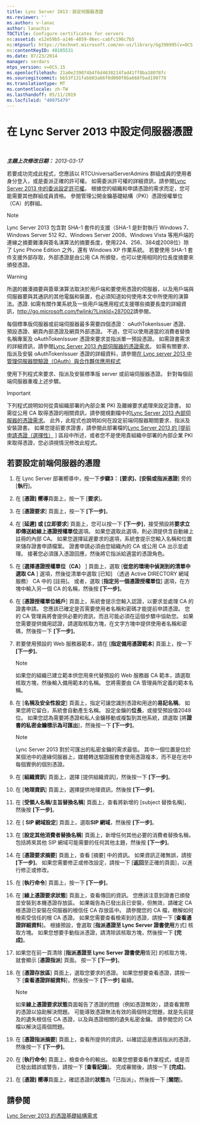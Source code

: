 ```yaml
---
title: Lync Server 2013：設定伺服器憑證
ms.reviewer: ''
ms.author: v-lanac
author: lanachin
TOCTitle: Configure certificates for servers
ms:assetid: e12e59b5-a146-4859-86ec-cabfc198c7b5
ms:mtpsurl: https://technet.microsoft.com/en-us/library/Gg398995(v=OCS.15)
ms:contentKeyID: 48185531
ms.date: 07/23/2014
manager: serdars
mtps_version: v=OCS.15
ms.openlocfilehash: 21a0e239074b4f6d4638214fad41ff8ba18078fc
ms.sourcegitcommit: bb53f131fabb03a66f0d000f8ba668fbad190778
ms.translationtype: MT
ms.contentlocale: zh-TW
ms.lasthandoff: 05/11/2019
ms.locfileid: "40975479"
---
```

<div data-xmlns="http://www.w3.org/1999/xhtml">

<div class="topic" data-xmlns="http://www.w3.org/1999/xhtml" data-msxsl="urn:schemas-microsoft-com:xslt" data-cs="http://msdn.microsoft.com/en-us/">

<div data-asp="http://msdn2.microsoft.com/asp">

# <a name="configure-certificates-for-servers-in-lync-server-2013"></a>在 Lync Server 2013 中設定伺服器憑證

</div>

<div id="mainSection">

<div id="mainBody">

<span> </span>

_**主題上次修改日期：** 2013-03-17_

若要成功完成此程式，您應該以 RTCUniversalServerAdmins 群組成員的使用者身分登入，或是委派正確的許可權。 如需委派許可權的詳細資訊，請參閱[Lync Server 2013 中的委派設定許可權](lync-server-2013-delegate-setup-permissions.md)。 根據您的組織和申請憑證的需求而定，您可能需要其他群組成員資格。 參閱管理公開金鑰基礎結構（PKI）憑證授權單位（CA）的群組。

<div>


> [!NOTE]  
> Lync Server 2013 包含對 SHA-1 套件的支援（SHA-1 是針對執行 Windows 7、Windows Server 512 R2、Windows Server 2008、Windows Vista 等用戶端的連線之摘要雜湊與簽名演算法的摘要長度，使用224、256、384或2008位）除了 Lync Phone Edition 之外，還有 Windows XP 作業系統。 若要使用 SHA-1 套件支援外部存取，外部憑證是由公用 CA 所頒發，也可以使用相同的位長度摘要來頒發憑證。



</div>

<div>


> [!WARNING]  
> 所選的雜湊摘要與簽章演算法取決於用戶端和要使用憑證的伺服器，以及用戶端與伺服器要與其通訊的其他電腦和裝置，也必須知道如何使用本文中所使用的演算法。憑證. 如需有關作業系統及一些用戶端應用程式支援哪些摘要長度的詳細資訊，<A href="http://go.microsoft.com/fwlink/?linkid=287002">http://go.microsoft.com/fwlink/?LinkId=287002</A>請參閱。



</div>

每個標準版伺服器或前端伺服器最多需要四個憑證： oAuthTokenIssuer 憑證、預設憑證、網頁內部憑證及網頁外部憑證。 不過，您可以使用適當的消費者替換名稱專案及 oAuthTokenIssuer 憑證來要求並指派單一預設憑證。 如需證書需求的詳細資訊，請參閱[Lync Server 2013 內部伺服器的憑證需求](lync-server-2013-certificate-requirements-for-internal-servers.md)。 如需有關要求、指派及安裝 oAuthTokenIssuer 憑證的詳細資料，請參閱[在 Lync server 2013 中管理伺服器間驗證（OAuth）與合作夥伴應用程式](lync-server-2013-managing-server-to-server-authentication-oauth-and-partner-applications.md)

使用下列程式來要求、指派及安裝標準版 server 或前端伺服器憑證。 針對每個前端伺服器重複上述步驟。

<div>


> [!IMPORTANT]  
> 下列程式說明如何從貴組織部署的內部企業 PKI 及離線要求處理來設定證書。 如需從公用 CA 取得憑證的相關資訊，請參閱規劃檔中的<A href="lync-server-2013-certificate-requirements-for-internal-servers.md">Lync Server 2013 內部伺服器的憑證需求</A>。 此外，此程式也說明如何在設定前端伺服器期間要求、指派及安裝證書。 如果您提前要求證書，請參閱此部署檔的<A href="lync-server-2013-request-certificates-in-advance-optional.md">Lync Server 2013 的 [提前申請憑證（選擇性）</A> ] 區段中所述，或者您不是使用貴組織中部署的內部企業 PKI 來取得憑證，您必須視情況修改此程式。



</div>

<div>

## <a name="to-configure-certificates-for-a-front-end-server"></a>若要設定前端伺服器的憑證

1.  在 Lync Server 部署嚮導中，按一下**步驟3： [要求]、[安裝或指派憑證**] 旁的 [**執行**]。

2.  在 [**憑證] 嚮導**頁面上，按一下 [**要求**]。

3.  在 [**憑證要求**] 頁面上，按一下 **[下一步]**。

4.  在 [**延遲] 或 [立即要求**] 頁面上，您可以按一下 **[下一步]**，接受預設將**要求立即傳送給線上憑證授權單位**選項。 如果您選取此選項，則必須提供含自動線上註冊的內部 CA。 如果您選擇延遲要求的選項，系統會提示您輸入名稱和位置來儲存證書申請檔案。 證書申請必須由您組織內的 CA 或公用 CA 出示並處理。 接著您必須匯入憑證回應，然後將它指派給適當的憑證角色。

5.  在 [**選擇憑證授權單位（CA）** ] 頁面上，選取 [**從您的環境中偵測到的清單中選取 CA** ] 選項，然後從清單中選取 [已知] （透過 Active DIRECTORY 網域服務） CA 中的 [註冊]。 或者，選取 [**指定另一個憑證授權單位**] 選項，在方塊中輸入另一個 CA 的名稱，然後按 **[下一步]**。

6.  在 [**憑證授權單位帳戶**] 頁面上，系統會提示您輸入認證，以要求並處理 CA 的證書申請。 您應該已確定是否需要使用者名稱和密碼才能提前申請憑證。 您的 CA 管理員將會提供必要的資訊，而且可能必須在這個步驟中協助您。 如果您需要提供備用認證，請選取核取方塊，在文字方塊中提供使用者名稱和密碼，然後按一下 **[下一步]**。

7.  若要使用預設的 Web 服務器範本，請在 [**指定備用憑證範本**] 頁面上，按一下 **[下一步]**。
    
    <div>
    

    > [!NOTE]  
    > 如果您的組織已建立範本供您用來代替預設的 Web 服務器 CA 範本，請選取核取方塊，然後輸入備用範本的名稱。 您將需要由 CA 管理員所定義的範本名稱。

    
    </div>

8.  在 [**名稱及安全性設定**] 頁面上，指定可讓您識別憑證和用途的**易記名稱**。 如果您將它留白，系統會自動產生名稱。 設定金鑰的**位長**，或接受預設值2048位。 如果您認為需要將憑證和私人金鑰移動或複製到其他系統，請選取 [將**證書的私密金鑰標示為可匯出**]，然後按一下 **[下一步]**。
    
    <div>
    

    > [!NOTE]  
    > Lync Server 2013 對於可匯出的私密金鑰的需求最低。 其中一個位置是位於某個池中的邊緣伺服器上，媒體轉送驗證服務會使用憑證複本，而不是在池中每個實例的個別憑證。

    
    </div>

9.  在 [**組織資訊**] 頁面上，選擇 [提供組織資訊]，然後按一下 **[下一步]**。

10. 在 [**地理資訊**] 頁面上，選擇提供地理資訊，然後按 **[下一步]**。

11. 在 [**受領人名稱/主旨替換名稱**] 頁面上，查看將新增的 [subject 替換名稱]，然後按 **[下一步]**。

12. 在 [ **SIP 網域設定**] 頁面上，選取**SIP 網域**，然後按 **[下一步]**。

13. 在 [**設定其他消費者替換名稱**] 頁面上，新增任何其他必要的消費者替換名稱，包括將來其他 SIP 網域可能需要的任何其他主題，然後按 **[下一步]**。

14. 在 [**憑證要求摘要**] 頁面上，查看 [摘要] 中的資訊。 如果資訊正確無誤，請按 **[下一步]**。 如果您需要修正或修改設定，請按一下 [**返回**至正確的頁面]，以進行修正或修改。

15. 在 [**執行命令**] 頁面上，按一下 **[下一步]**。

16. 在 [**線上憑證要求狀態**] 頁面上，查看傳回的資訊。 您應該注意到證書已頒發並安裝到本機憑證存放區。 如果報告為已發出且已安裝，但無效，請確定 CA 根憑證已安裝在伺服器的根信任 CA 存放區中。 請參閱您的 CA 檔，瞭解如何檢索受信任的根 CA 憑證。 如果您需要查看檢索到的憑證，請按一下 [**查看憑證詳細資料**]。 根據預設，會選取 [**指派憑證至 Lync Server 證書使用**方式] 核取方塊。 如果您想要手動指派憑證，請清除該核取方塊，然後按一下 **[完成]**。

17. 如果您在前一頁清除 [**指派憑證至 Lync Server 證書使用**情況] 的核取方塊，就會顯示 [**憑證指派**] 頁面。 按一下 **[下一步]**。

18. 在 [**憑證存放區**] 頁面上，選取您要求的憑證。 如果您想要查看憑證，請按一下 [**查看憑證詳細資料**]，然後按一下 **[下一步]** 繼續。
    
    <div>
    

    > [!NOTE]  
    > 如果<STRONG>線上憑證要求狀態</STRONG>頁面報告了憑證的問題（例如憑證無效），請查看實際的憑證以協助解決問題。 可能導致憑證無法有效的兩個特定問題，就是先前提及的遺失根信任 CA 憑證，以及與憑證相關的遺失私密金鑰。 請參閱您的 CA 檔以解決這兩個問題。

    
    </div>

19. 在 [**憑證指派摘要**] 頁面上，查看所提供的資訊，以確認這是應該指派的憑證，然後按一下 **[下一步]**。

20. 在 [**執行命令**] 頁面上，檢查命令的輸出。 如果您想要查看作業程式，或是否已發出錯誤或警告，請按一下 [**查看記錄**]。 完成審閱後，請按一下 **[完成]**。

21. 在 [**憑證] 嚮導**頁面上，確認憑證的**狀態**為「已指派」，然後按一下 [**關閉**]。

</div>

<div>

## <a name="see-also"></a>請參閱


[Lync Server 2013 的憑證基礎結構需求](lync-server-2013-certificate-infrastructure-requirements.md)  
  

</div>

</div>

<span> </span>

</div>

</div>

</div>


